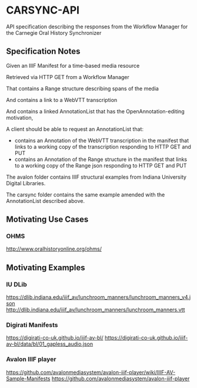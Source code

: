 # CARSYNC-API

API specification describing the responses from the Workflow Manager for the Carnegie Oral History Synchronizer

## Specification Notes

Given an IIIF Manifest for a time-based media resource

Retrieved via HTTP GET from a Workflow Manager

That contains a Range structure describing spans of the media

And contains a link to a WebVTT transcription

And contains a linked AnnotationList that has the OpenAnnotation-editing motivation,

A client should be able to request an AnnotationList that:
* contains an Annotation of the WebVTT transcription in the manifest that links to a working copy of the transcription responding to HTTP GET and PUT
* contains an Annotation of the Range structure in the manifest that links to a working copy of the Range json responding to HTTP GET and PUT

The avalon folder contains IIIF structural examples from Indiana University Digital Libraries.

The carsync folder contains the same example amended with the AnnotationList described above.

## Motivating Use Cases
### OHMS
http://www.oralhistoryonline.org/ohms/

## Motivating Examples
### IU DLib
https://dlib.indiana.edu/iiif_av/lunchroom_manners/lunchroom_manners_v4.json
http://dlib.indiana.edu/iiif_av/lunchroom_manners/lunchroom_manners.vtt

### Digirati Manifests
https://digirati-co-uk.github.io/iiif-av-bl/
https://digirati-co-uk.github.io/iiif-av-bl/data/bl/01_gapless_audio.json

### Avalon IIIF player
https://github.com/avalonmediasystem/avalon-iiif-player/wiki/IIIF-AV-Sample-Manifests
https://github.com/avalonmediasystem/avalon-iiif-player
